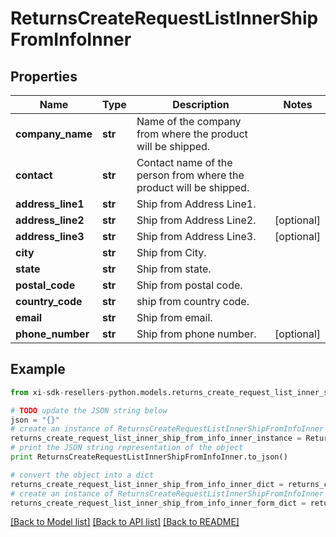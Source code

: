 # ReturnsCreateRequestListInnerShipFromInfoInner


## Properties

Name | Type | Description | Notes
------------ | ------------- | ------------- | -------------
**company_name** | **str** | Name of the company from where the product will be shipped. | 
**contact** | **str** | Contact name of the person from where the product will be shipped. | 
**address_line1** | **str** | Ship from Address Line1. | 
**address_line2** | **str** | Ship from Address Line2. | [optional] 
**address_line3** | **str** | Ship from Address Line3. | [optional] 
**city** | **str** | Ship from City. | 
**state** | **str** | Ship from state. | 
**postal_code** | **str** | Ship from postal code. | 
**country_code** | **str** | ship from country code. | 
**email** | **str** | Ship from email. | 
**phone_number** | **str** | Ship from phone number. | [optional] 

## Example

```python
from xi-sdk-resellers-python.models.returns_create_request_list_inner_ship_from_info_inner import ReturnsCreateRequestListInnerShipFromInfoInner

# TODO update the JSON string below
json = "{}"
# create an instance of ReturnsCreateRequestListInnerShipFromInfoInner from a JSON string
returns_create_request_list_inner_ship_from_info_inner_instance = ReturnsCreateRequestListInnerShipFromInfoInner.from_json(json)
# print the JSON string representation of the object
print ReturnsCreateRequestListInnerShipFromInfoInner.to_json()

# convert the object into a dict
returns_create_request_list_inner_ship_from_info_inner_dict = returns_create_request_list_inner_ship_from_info_inner_instance.to_dict()
# create an instance of ReturnsCreateRequestListInnerShipFromInfoInner from a dict
returns_create_request_list_inner_ship_from_info_inner_form_dict = returns_create_request_list_inner_ship_from_info_inner.from_dict(returns_create_request_list_inner_ship_from_info_inner_dict)
```
[[Back to Model list]](../README.md#documentation-for-models) [[Back to API list]](../README.md#documentation-for-api-endpoints) [[Back to README]](../README.md)



